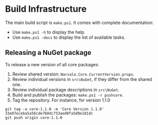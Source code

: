 Build Infrastructure
====================

The main build script is `make.ps1`. It comes with complete documentation:
- Use `make.ps1 -h` to display the help.
- Use `make.ps1 -docs` to display the list of available tasks.

Releasing a NuGet package
-------------------------

To release a new version of all core packages:

1. Review shared version: `Narvalo.Core.CurrentVersion.props`.
2. Review individual versions in `src\NuGet`, if they differ from the shared one.
3. Review individual package descriptions in `src\NuGet`.
4. Build and publish the packages: `make.ps1 -r pushcore`.
5. Tag the repository. For instance, for version 1.1.0
```
git tag -a core-1.1.0 -m 'Core Version 1.1.0' 33e07eceba5a56cde7b0dc753aed0fa5d0e101dc
git push origin core-1.1.0
```

